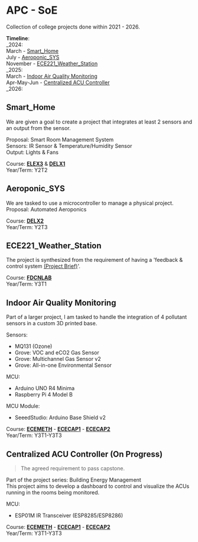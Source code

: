 # APC - SoE
Collection of college projects done within 2021 - 2026.  

**Timeline**:  
_2024:  
March - [Smart_Home](#smart_home)  
July - [Aeroponic_SYS](#aeroponic_sys)  
November - [ECE221_Weather_Station](#ece221_weather_station)  
_2025:  
March - [Indoor Air Quality Monitoring](#indoor-air-quality-monitoring)  
Apr-May-Jun - [Centralized ACU Controller](#centralized-acu-controller-on-progress)  
_2026:  

## Smart_Home
We are given a goal to create a project that integrates at least 2 sensors and an output from the sensor.  

Proposal: Smart Room Management System  
Sensors: IR Sensor & Temperature/Humidity Sensor  
Output: Lights & Fans  

Course: <ins>**ELEX3**</ins> & <ins>**DELX1**</ins>  
Year/Term: Y2T2  

## Aeroponic_SYS
We are tasked to use a microcontroller to manage a physical project.  
Proposal: Automated Aeroponics  

Course: <ins>**DELX2**</ins>  
Year/Term: Y2T3  

## ECE221_Weather_Station
The project is synthesized from the requirement of having a 'feedback & control system [(Project Brief)](Documentation/Documents/IoT-Based%20Weather%20Station%20Monitoring%20Temperature,%20Humidity,%20Rain,%20Flood,%20and%20Pollution%20using%20ESP32%20and%20Blynk.pdf)'.  

Course: <ins>**FDCNLAB**</ins>  
Year/Term: Y3T1  

## Indoor Air Quality Monitoring
Part of a larger project, I am tasked to handle the integration of 4 pollutant sensors in a custom 3D printed base.  

Sensors:  
- MQ131 (Ozone)
- Grove: VOC and eCO2 Gas Sensor
- Grove: Multichannel Gas Sensor v2
- Grove: All-in-one Environmental Sensor  

MCU:  
- Arduino UNO R4 Minima
- Raspberry Pi 4 Model B  

MCU Module:  
- SeeedStudio: Arduino Base Shield v2 

Course: <ins>**ECEMETH**</ins> - <ins>**ECECAP1**</ins> - <ins>**ECECAP2**</ins>  
Year/Term: Y3T1-Y3T3  

## Centralized ACU Controller (On Progress)
> The agreed requirement to pass capstone.  

Part of the project series: Building Energy Management  
This project aims to develop a dashboard to control and visualize the ACUs running in the rooms being monitored.  

MCU:  
- ESP01M IR Transceiver (ESP8285/ESP8286)

Course: <ins>**ECEMETH**</ins> - <ins>**ECECAP1**</ins> - <ins>**ECECAP2**</ins>  
Year/Term: Y3T1-Y3T3  

